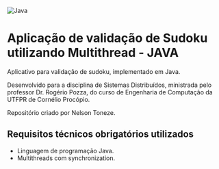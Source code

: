 ![Java](https://img.shields.io/badge/java-%23ED8B00.svg?style=for-the-badge&logo=java&logoColor=white)
# Aplicação de validação de Sudoku utilizando Multithread - JAVA
Aplicativo para validação de sudoku, implementado em Java.

Desenvolvido para a disciplina de Sistemas Distribuídos, ministrada pelo professor Dr. Rogério Pozza, do curso de Engenharia de Computação da UTFPR de Cornélio Procópio.

Repositório criado por Nelson Toneze.

## Requisitos técnicos obrigatórios utilizados
- Linguagem de programação Java.
- Multithreads com synchronization.

